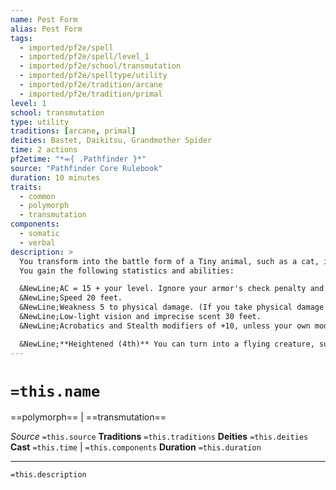 ```yaml
---
name: Pest Form
alias: Pest Form
tags:
  - imported/pf2e/spell
  - imported/pf2e/spell/level_1
  - imported/pf2e/school/transmutation
  - imported/pf2e/spelltype/utility
  - imported/pf2e/tradition/arcane
  - imported/pf2e/tradition/primal
level: 1
school: transmutation
type: utility
traditions: [arcane, primal]
deities: Bastet, Daikitsu, Grandmother Spider
time: 2 actions
pf2etime: "*⬺{ .Pathfinder }*"
source: "Pathfinder Core Rulebook"
duration: 10 minutes
traits:
  - common
  - polymorph
  - transmutation
components:
  - somatic
  - verbal
description: >
  You transform into the battle form of a Tiny animal, such as a cat, insect, lizard, or rat. You can decide the specific type of animal (such as a rat or praying mantis), but this has no effect on the form's Size or statistics. While in this form, you gain the animal trait, and you can't make Strikes. You can Dismiss the spell.
  You gain the following statistics and abilities:

  &NewLine;AC = 15 + your level. Ignore your armor's check penalty and Speed reduction.
  &NewLine;Speed 20 feet.
  &NewLine;Weakness 5 to physical damage. (If you take physical damage in this form, you take 5 additional damage.)
  &NewLine;Low-light vision and imprecise scent 30 feet.
  &NewLine;Acrobatics and Stealth modifiers of +10, unless your own modifier is higher; Athletics modifier -4.

  &NewLine;**Heightened (4th)** You can turn into a flying creature, such as a bird, which grants you a fly Speed of 20 feet.
---
```

# `=this.name`
==polymorph== | ==transmutation==

*Source* `=this.source`
**Traditions** `=this.traditions`
**Deities** `=this.deities`
**Cast** `=this.time` | `=this.components`
**Duration** `=this.duration`

***
`=this.description`